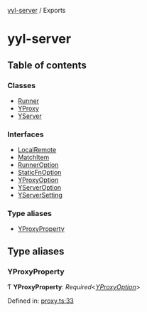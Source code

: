 [yyl-server](README.md) / Exports

# yyl-server

## Table of contents

### Classes

- [Runner](classes/runner.md)
- [YProxy](classes/yproxy.md)
- [YServer](classes/yserver.md)

### Interfaces

- [LocalRemote](interfaces/localremote.md)
- [MatchItem](interfaces/matchitem.md)
- [RunnerOption](interfaces/runneroption.md)
- [StaticFnOption](interfaces/staticfnoption.md)
- [YProxyOption](interfaces/yproxyoption.md)
- [YServerOption](interfaces/yserveroption.md)
- [YServerSetting](interfaces/yserversetting.md)

### Type aliases

- [YProxyProperty](modules.md#yproxyproperty)

## Type aliases

### YProxyProperty

Ƭ **YProxyProperty**: *Required*<[*YProxyOption*](interfaces/yproxyoption.md)\>

Defined in: [proxy.ts:33](https://github.com/jackness1208/yyl-server/blob/2a2aa3d/src/proxy.ts#L33)
